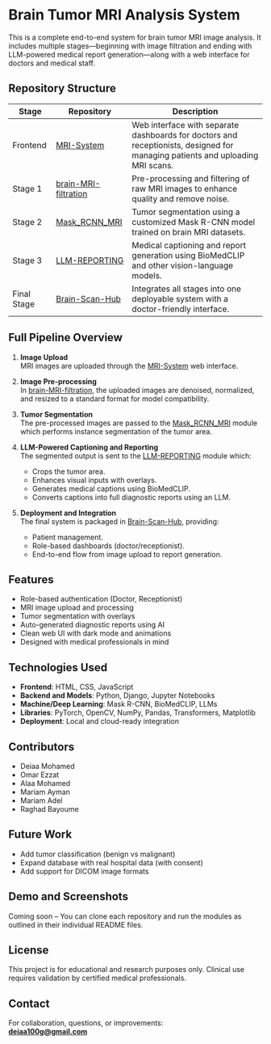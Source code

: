 # Brain Tumor MRI Analysis System

This is a complete end-to-end system for brain tumor MRI image analysis. It includes multiple stages—beginning with image filtration and ending with LLM-powered medical report generation—along with a web interface for doctors and medical staff.

## Repository Structure

| Stage | Repository | Description |
|-------|------------|-------------|
| Frontend | [MRI-System](https://github.com/deiaamohamed/MRI-System) | Web interface with separate dashboards for doctors and receptionists, designed for managing patients and uploading MRI scans. |
| Stage 1 | [brain-MRI-filtration](https://github.com/deiaamohamed/brain-MRI-filtration) | Pre-processing and filtering of raw MRI images to enhance quality and remove noise. |
| Stage 2 | [Mask_RCNN_MRI](https://github.com/Omar-Ezzat-AbdAlmoaz/Mask_RCNN_MRI) | Tumor segmentation using a customized Mask R-CNN model trained on brain MRI datasets. |
| Stage 3 | [LLM-REPORTING](https://github.com/deiaamohamed/LLM-REPORTING) | Medical captioning and report generation using BioMedCLIP and other vision-language models. |
| Final Stage | [Brain-Scan-Hub](https://github.com/deiaamohamed/Brain-Scan-Hub) | Integrates all stages into one deployable system with a doctor-friendly interface. |

## Full Pipeline Overview

1. **Image Upload**  
   MRI images are uploaded through the [MRI-System](https://github.com/deiaamohamed/MRI-System) web interface.

2. **Image Pre-processing**  
   In [brain-MRI-filtration](https://github.com/deiaamohamed/brain-MRI-filtration), the uploaded images are denoised, normalized, and resized to a standard format for model compatibility.

3. **Tumor Segmentation**  
   The pre-processed images are passed to the [Mask_RCNN_MRI](https://github.com/Omar-Ezzat-AbdAlmoaz/Mask_RCNN_MRI) module which performs instance segmentation of the tumor area.

4. **LLM-Powered Captioning and Reporting**  
   The segmented output is sent to the [LLM-REPORTING](https://github.com/deiaamohamed/LLM-REPORTING) module which:
   - Crops the tumor area.
   - Enhances visual inputs with overlays.
   - Generates medical captions using BioMedCLIP.
   - Converts captions into full diagnostic reports using an LLM.

5. **Deployment and Integration**  
   The final system is packaged in [Brain-Scan-Hub](https://github.com/deiaamohamed/Brain-Scan-Hub), providing:
   - Patient management.
   - Role-based dashboards (doctor/receptionist).
   - End-to-end flow from image upload to report generation.

## Features

- Role-based authentication (Doctor, Receptionist)
- MRI image upload and processing
- Tumor segmentation with overlays
- Auto-generated diagnostic reports using AI
- Clean web UI with dark mode and animations
- Designed with medical professionals in mind

## Technologies Used

- **Frontend**: HTML, CSS, JavaScript
- **Backend and Models**: Python, Django, Jupyter Notebooks
- **Machine/Deep Learning**: Mask R-CNN, BioMedCLIP, LLMs
- **Libraries**: PyTorch, OpenCV, NumPy, Pandas, Transformers, Matplotlib
- **Deployment**: Local and cloud-ready integration

## Contributors

- Deiaa Mohamed  
- Omar Ezzat  
- Alaa Mohamed  
- Mariam Ayman  
- Mariam Adel  
- Raghad Bayoume  

## Future Work

- Add tumor classification (benign vs malignant)
- Expand database with real hospital data (with consent)
- Add support for DICOM image formats

## Demo and Screenshots

Coming soon – You can clone each repository and run the modules as outlined in their individual README files.

## License

This project is for educational and research purposes only. Clinical use requires validation by certified medical professionals.

## Contact

For collaboration, questions, or improvements:  
**deiaa100g@gmail.com**

